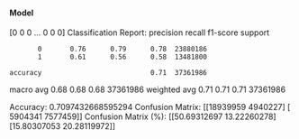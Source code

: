 #### Model
[0 0 0 ... 0 0 0]
Classification Report:
              precision    recall  f1-score   support

           0       0.76      0.79      0.78  23880186
           1       0.61      0.56      0.58  13481800

    accuracy                           0.71  37361986
   macro avg       0.68      0.68      0.68  37361986
weighted avg       0.71      0.71      0.71  37361986

Accuracy: 0.7097432668595294
Confusion Matrix:
[[18939959  4940227]
 [ 5904341  7577459]]
Confusion Matrix (%):
[[50.69312697 13.22260278]
 [15.80307053 20.28119972]]
